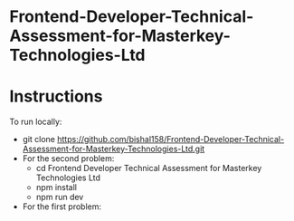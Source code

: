 # Frontend-Developer-Technical-Assessment-for-Masterkey-Technologies-Ltd
# Instructions
To run locally:
- git clone https://github.com/bishal158/Frontend-Developer-Technical-Assessment-for-Masterkey-Technologies-Ltd.git
- For the second problem:
  - cd Frontend Developer Technical Assessment for Masterkey Technologies Ltd
  - npm install
  - npm run dev
- For the first problem:


    
